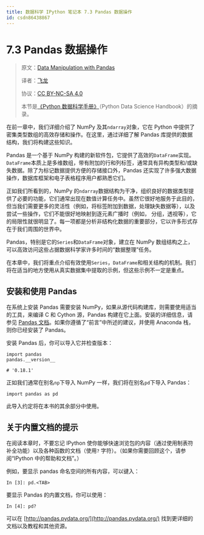 ```yaml
---
title: 数据科学 IPython 笔记本 7.3 Pandas 数据操作
id: csdn86438867
---
```


# 7.3 Pandas 数据操作

> 原文：[Data Manipulation with Pandas](http://nbviewer.jupyter.org/github/donnemartin/data-science-ipython-notebooks/blob/master/pandas/03.00-Introduction-to-Pandas.ipynb)
> 
> 译者：[飞龙](https://github.com/wizardforcel)
> 
> 协议：[CC BY-NC-SA 4.0](http://creativecommons.org/licenses/by-nc-sa/4.0/)
> 
> 本节是[《Python 数据科学手册》](https://github.com/jakevdp/PythonDataScienceHandbook)（Python Data Science Handbook）的摘录。

在前一章中，我们详细介绍了 NumPy 及其`ndarray`对象，它在 Python 中提供了密集类型数组的高效存储和操作。在这里，通过详细了解 Pandas 库提供的数据结构，我们将构建这些知识。

Pandas 是一个基于 NumPy 构建的新软件包，它提供了高效的`DataFrame`实现。`DataFrame`本质上是多维数组，带有附加的行和列标签，通常具有异构类型和/或缺失数据。除了为标记数据提供方便的存储接口外，Pandas 还实现了许多强大数据操作，数据库框架和电子表格程序用户都熟悉它们。

正如我们所看到的，NumPy 的`ndarray`数据结构为干净，组织良好的数据类型提供了必要的功能，它们通常出现在数值计算任务中。虽然它很好地服务于此目的，但当我们需要更多的灵活性（例如，将标签附加到数据，处理缺失数据等），以及尝试一些操作，它们不能很好地映射到逐元素广播时（例如， 分组，透视等），它的局限性就很明显了。每一项都是分析非结构化数据的重要部分，它以许多形式存在于我们周围的世界中。

Pandas，特别是它的`Series`和`DataFrame`对象，建立在 NumPy 数组结构之上，可以高效访问这些占据数据科学家许多时间的“数据整理”任务。

在本章中，我们将重点介绍有效使用`Series`，`DataFrame`和相关结构的机制。我们将在适当的地方使用从真实数据集中提取的示例，但这些示例不一定是重点。

## 安装和使用 Pandas

在系统上安装 Pandas 需要安装 NumPy，如果从源代码构建库，则需要使用适当的工具，来编译 C 和 Cython 源，Pandas 构建在它上面。安装的详细信息，请参见 [Pandas 文档](http://pandas.pydata.org/)。如果你遵循了“前言”中所述的建议，并使用 Anaconda 栈，则你已经安装了 Pandas。

安装 Pandas 后，你可以导入它并检查版本：

```
import pandas
pandas.__version__

# '0.18.1' 
```

正如我们通常在别名`np`下导入 NumPy 一样，我们将在别名`pd`下导入 Pandas：

```
import pandas as pd 
```

此导入约定将在本书的其余部分中使用。

## 关于内置文档的提示

在阅读本章时，不要忘记 IPython 使你能够快速浏览包的内容（通过使用制表符补全功能）以及各种函数的文档（使用`?` 字符）。（如果你需要回顾这个，请参阅“IPython 中的帮助和文档”。）

例如，要显示 pandas 命名空间的所有内容，可以键入：

```
In [3]: pd.<TAB> 
```

要显示 Pandas 的内置文档，你可以使用：

```
In [4]: pd? 
```

可以在 [http://pandas.pydata.org/](http://pandas.pydata.org/) 找到更详细的文档以及教程和其他资源。